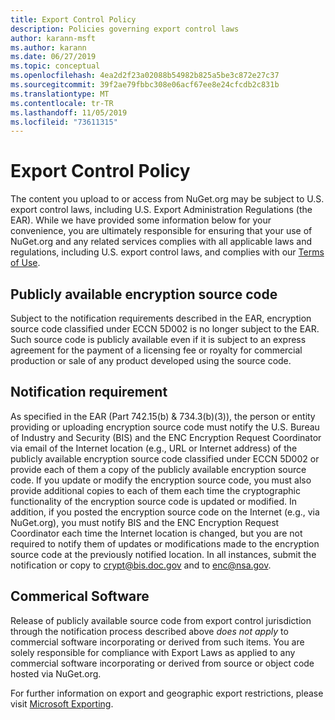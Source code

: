 ```yaml
---
title: Export Control Policy
description: Policies governing export control laws
author: karann-msft
ms.author: karann
ms.date: 06/27/2019
ms.topic: conceptual
ms.openlocfilehash: 4ea2d2f23a02088b54982b825a5be3c872e27c37
ms.sourcegitcommit: 39f2ae79fbbc308e06acf67ee8e24cfcdb2c831b
ms.translationtype: MT
ms.contentlocale: tr-TR
ms.lasthandoff: 11/05/2019
ms.locfileid: "73611315"
---
```

# <a name="export-control-policy"></a>Export Control Policy

The content you upload to or access from NuGet.org may be subject to U.S. export control laws, including U.S. Export Administration Regulations (the EAR).  While we have provided some information below for your convenience, you are ultimately responsible for ensuring that your use of NuGet.org and any related services complies with all applicable laws and regulations, including U.S. export control laws, and complies with our [Terms of Use](https://www.nuget.org/policies/Terms).

## <a name="publicly-available-encryption-source-code"></a>Publicly available encryption source code

Subject to the notification requirements described in the EAR, encryption source code classified under ECCN 5D002 is no longer subject to the EAR.  Such source code is publicly available even if it is subject to an express agreement for the payment of a licensing fee or royalty for commercial production or sale of any product developed using the source code.

## <a name="notification-requirement"></a>Notification requirement

As specified in the EAR (Part 742.15(b) & 734.3(b)(3)), the person or entity providing or uploading encryption source code must notify the U.S. Bureau of Industry and Security (BIS) and the ENC Encryption Request Coordinator via email of the Internet location (e.g., URL or Internet address) of the publicly available encryption source code classified under ECCN 5D002 or provide each of them a copy of the publicly available encryption source code. If you update or modify the encryption source code, you must also provide additional copies to each of them each time the cryptographic functionality of the encryption source code is updated or modified. In addition, if you posted the encryption source code on the Internet (e.g., via NuGet.org), you must notify BIS and the ENC Encryption Request Coordinator each time the Internet location is changed, but you are not required to notify them of updates or modifications made to the encryption source code at the previously notified location. In all instances, submit the notification or copy to crypt@bis.doc.gov and to enc@nsa.gov.

## <a name="commerical-software"></a>Commerical Software

Release of publicly available source code from export control jurisdiction through the notification process described above *does not apply* to commercial software incorporating or derived from such items.  You are solely responsible for compliance with Export Laws as applied to any commercial software incorporating or derived from source or object code hosted via NuGet.org.

For further information on export and geographic export restrictions, please visit [Microsoft Exporting](https://www.microsoft.com/exporting).
